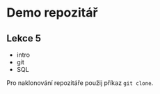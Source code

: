 # Demo repozitář

## Lekce 5

- intro
- git
- SQL

Pro naklonování repozitáře použij příkaz `git clone`.